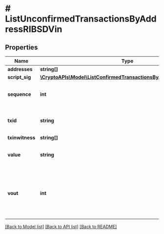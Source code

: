 # # ListUnconfirmedTransactionsByAddressRIBSDVin

## Properties

Name | Type | Description | Notes
------------ | ------------- | ------------- | -------------
**addresses** | **string[]** |  |
**script_sig** | [**\CryptoAPIs\Model\ListConfirmedTransactionsByAddressRIBSDScriptSig**](ListConfirmedTransactionsByAddressRIBSDScriptSig.md) |  |
**sequence** | **int** | Represents the script sequence number. |
**txid** | **string** | Represents the reference transaction identifier. | [optional]
**txinwitness** | **string[]** |  |
**value** | **string** | Represents the sent/received amount. |
**vout** | **int** | It refers to the index of the output address of this transaction. The index starts from 0. | [optional]

[[Back to Model list]](../../README.md#models) [[Back to API list]](../../README.md#endpoints) [[Back to README]](../../README.md)
